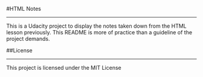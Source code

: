 #HTML Notes
___

This is a Udacity project to display the notes taken down from the HTML lesson previously. This README is more of practice than a guideline of the project demands.

##License 
___

This project is licensed under the MIT License